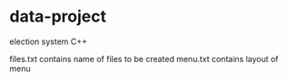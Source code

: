 # data-project
election system C++

files.txt contains name of files to be created 
menu.txt contains layout of menu 
